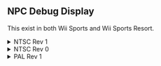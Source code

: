 ## NPC Debug Display

This exist in both Wii Sports and Wii Sports Resort.
<details>
<summary>NTSC Rev 1</summary>

```powerpc
04332814 2C000001
```
</details>
<details>
<summary>NTSC Rev 0</summary>

```powerpc
0430DFCC 2C000001
```
</details>
<details>
<summary>PAL Rev 1</summary>

```powerpc
043329E0 2C000001
```
</details>
